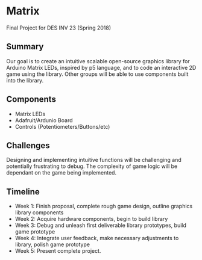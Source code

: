 # Matrix
Final Project for DES INV 23 (Spring 2018)

## Summary
Our goal is to create an intuitive scalable open-source graphics library for Arduino Matrix LEDs, inspired by p5 language, and to code an interactive 2D game using the library. Other groups will be able to use components built into the library.

## Components
- Matrix LEDs
- Adafruit/Ardunio Board
- Controls (Potentiometers/Buttons/etc)

## Challenges
Designing and implementing intuitive functions will be challenging and potentially frustrating to debug. The complexity of game logic will be dependant on the game being implemented.

## Timeline
- Week 1: Finish proposal, complete rough game design, outline graphics library components
- Week 2: Acquire hardware components, begin to build library
- Week 3: Debug and unleash first deliverable library prototypes, build game prototype
- Week 4: Integrate user feedback, make necessary adjustments to library, polish game prototype
- Week 5: Present complete project.
